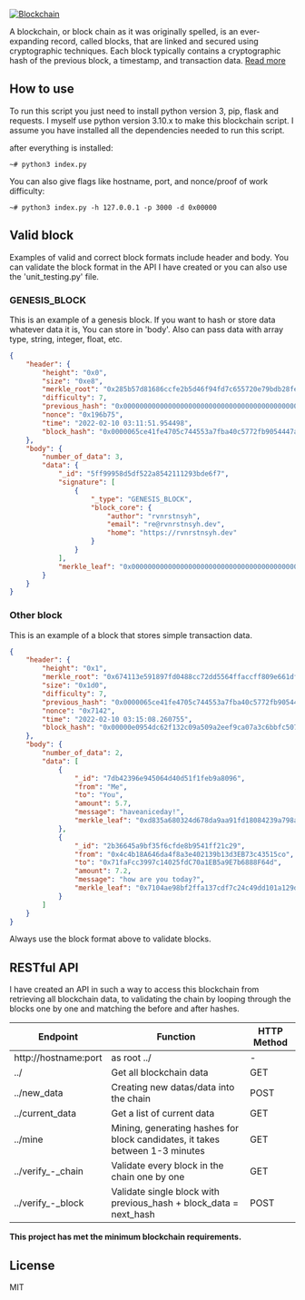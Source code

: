 <a href="https://www.blockchain.com"><img alt="Blockchain" src="https://i.postimg.cc/W12crkm1/pngkit-technology-png-344121.png"></a>

A blockchain, or block chain as it was originally spelled, is an ever-expanding record, called blocks, that are linked and secured using cryptographic techniques. Each block typically contains a cryptographic hash of the previous block, a timestamp, and transaction data. [Read more](https://id.wikipedia.org/wiki/Rantai_blok)

## How to use
To run this script you just need to install python version 3, pip, flask and requests. I myself use python version 3.10.x to make this blockchain script. I assume you have installed all the dependencies needed to run this script.

after everything is installed:
```
~# python3 index.py
```
You can also give flags like hostname, port, and nonce/proof of work difficulty:
```
~# python3 index.py -h 127.0.0.1 -p 3000 -d 0x00000
```

## Valid block
Examples of valid and correct block formats include header and body. You can validate the block format in the API I have created or you can also use the 'unit_testing.py' file.

### GENESIS_BLOCK
This is an example of a genesis block. If you want to hash or store data whatever data it is, You can store in 'body'. Also can pass data with array type, string, integer, float, etc.
```json
{
    "header": {
        "height": "0x0",
        "size": "0xe8",
        "merkle_root": "0x285b57d81686ccfe2b5d46f94fd7c655720e79bdb28fe399ef87fdd05d2aa8c6",
        "difficulty": 7,
        "previous_hash": "0x0000000000000000000000000000000000000000000000000000000000000000",
        "nonce": "0x196b75",
        "time": "2022-02-10 03:11:51.954498",
        "block_hash": "0x0000065ce41fe4705c744553a7fba40c5772fb9054447a9287a4541e3fe47351"
    },
    "body": {
        "number_of_data": 3,
        "data": {
            "_id": "5ff99958d5df522a8542111293bde6f7",
            "signature": [
                {
                    "_type": "GENESIS_BLOCK",
                    "block_core": {
                        "author": "rvnrstnsyh",
                        "email": "re@rvnrstnsyh.dev",
                        "home": "https://rvnrstnsyh.dev"
                    }
                }
            ],
            "merkle_leaf": "0x0000000000000000000000000000000000000000000000000000000000000000"
        }
    }
}
```

### Other block
This is an example of a block that stores simple transaction data.
```json
{
    "header": {
        "height": "0x1",
        "merkle_root": "0x674113e591897fd0488cc72dd5564ffaccff809e661df0ba8cae00db633f16e1",
        "size": "0x1d0",
        "difficulty": 7,
        "previous_hash": "0x0000065ce41fe4705c744553a7fba40c5772fb9054447a9287a4541e3fe47351",
        "nonce": "0x7142",
        "time": "2022-02-10 03:15:08.260755",
        "block_hash": "0x00000e0954dc62f132c09a509a2eef9ca07a3c6bbfc507951f4cdccd87cb455e"
    },
    "body": {
        "number_of_data": 2,
        "data": [
            {
                "_id": "7db42396e945064d40d51f1feb9a8096",
                "from": "Me",
                "to": "You",
                "amount": 5.7,
                "message": "haveaniceday!",
                "merkle_leaf": "0xd835a680324d678da9aa91fd18084239a798addba74bbf4ab998f1e3bbc83207"
            },
            {
                "_id": "2b36645a9bf35f6cfde8b9541ff21c29",
                "from": "0x4c4b18A646da4f8a3e402139b13d3EB73c43515co",
                "to": "0x71faFcc3997c14025fdC70a1EB5a9E7b6888F64d",
                "amount": 7.2,
                "message": "how are you today?",
                "merkle_leaf": "0x7104ae98bf2ffa137cdf7c24c49dd101a129d1a47f5a9d60196b140e86679591"
            }
        ]
    }
}
```
Always use the block format above to validate blocks.

## RESTful API
I have created an API in such a way to access this blockchain from retrieving all blockchain data, to validating the chain by looping through the blocks one by one and matching the before and after hashes.


| Endpoint | Function | HTTP Method |
| ------ | ------ | ------ |
| http://hostname:port | as root ../ | - |
| ../ | Get all blockchain data | GET |
| ../new_data | Creating new datas/data into the chain | POST |
| ../current_data | Get a list of current data | GET |
| ../mine | Mining, generating hashes for block candidates, it takes between 1-3 minutes | GET |
| ../verify_-_chain | Validate every block in the chain one by one | GET |
| ../verify_-_block | Validate single block with previous_hash + block_data = next_hash  | POST |


**This project has met the minimum blockchain requirements.**

## License

MIT
